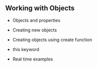 ## Working with Objects																								
-	Objects and properties					
-	Creating new objects									
-	Creating objects using create function
						
-	this keyword								
-	Real time examples	